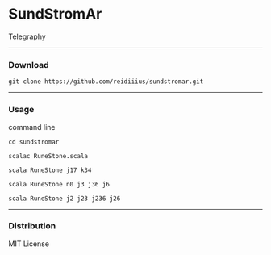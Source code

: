 # SundStromAr
Telegraphy

---

### Download

    git clone https://github.com/reidiiius/sundstromar.git

---

### Usage
command line

    cd sundstromar

    scalac RuneStone.scala

    scala RuneStone j17 k34

    scala RuneStone n0 j3 j36 j6

    scala RuneStone j2 j23 j236 j26

---

### Distribution
MIT License

